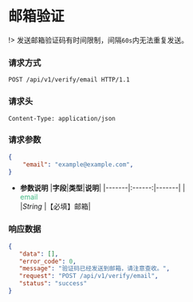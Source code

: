 # 邮箱验证

!>  发送邮箱验证码有时间限制，间隔`60s`内无法重复发送。

### 请求方式

```http
POST /api/v1/verify/email HTTP/1.1
```

### 请求头

```http
Content-Type: application/json
```

### 请求参数

```json
{
    "email": "example@example.com",
}
```
- **参数说明**
    |**字段**|**类型**|**说明**|
    |-------|:------:|-------|
    |<div style="color:#42b983;">email</div>|*String* |【必填】邮箱|

### 响应数据

 ```json
{
    "data": [],
    "error_code": 0,
    "message": "验证码已经发送到邮箱，请注意查收。",
    "request": "POST /api/v1/verify/email",
    "status": "success"
}
```
